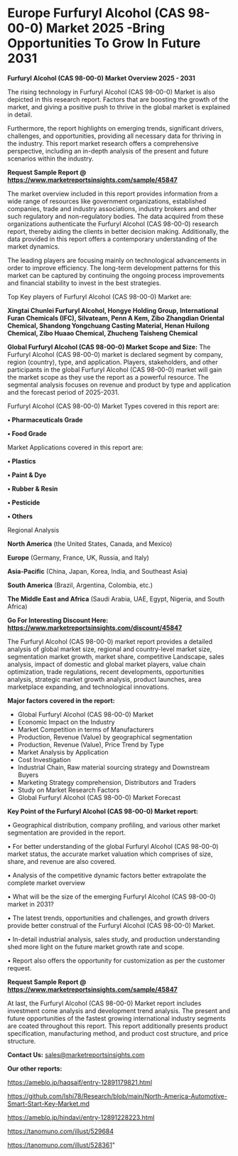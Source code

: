 # Europe Furfuryl Alcohol (CAS 98-00-0) Market 2025 -Bring Opportunities To Grow In Future 2031

<Strong> Furfuryl Alcohol (CAS 98-00-0) Market Overview 2025 - 2031</strong>

The rising technology in Furfuryl Alcohol (CAS 98-00-0) Market is also depicted in this research report. Factors that are boosting the growth of the market, and giving a positive push to thrive in the global market is explained in detail.

Furthermore, the report highlights on emerging trends, significant drivers, challenges, and opportunities, providing all necessary data for thriving in the industry. This report market research offers a comprehensive perspective, including an in-depth analysis of the present and future scenarios within the industry.

<strong>Request Sample Report @ <a href=https://www.marketreportsinsights.com/sample/45847>https://www.marketreportsinsights.com/sample/45847</a></strong>

The market overview included in this report provides information from a wide range of resources like government organizations, established companies, trade and industry associations, industry brokers and other such regulatory and non-regulatory bodies. The data acquired from these organizations authenticate the Furfuryl Alcohol (CAS 98-00-0) research report, thereby aiding the clients in better decision making. Additionally, the data provided in this report offers a contemporary understanding of the market dynamics.

The leading players are focusing mainly on technological advancements in order to improve efficiency. The long-term development patterns for this market can be captured by continuing the ongoing process improvements and financial stability to invest in the best strategies.

Top Key players of Furfuryl Alcohol (CAS 98-00-0) Market are:

<strong>Xingtai Chunlei Furfuryl Alcohol, Hongye Holding Group, International Furan Chemicals (IFC), Silvateam, Penn A Kem, Zibo Zhangdian Oriental Chemical, Shandong Yongchuang Casting Material, Henan Huilong Chemical, Zibo Huaao Chemical, Zhucheng Taisheng Chemical</strong>

<strong><b>Global Furfuryl Alcohol (CAS 98-00-0) Market Scope and Size:</b></strong>
The Furfuryl Alcohol (CAS 98-00-0) market is declared segment by company, region (country), type, and application. Players, stakeholders, and other participants in the global Furfuryl Alcohol (CAS 98-00-0) market will gain the market scope as they use the report as a powerful resource. The segmental analysis focuses on revenue and product by type and application and the forecast period of 2025-2031.

Furfuryl Alcohol (CAS 98-00-0) Market Types covered in this report are:

<strong>•  Pharmaceuticals Grade

•  Food Grade</strong>

Market Applications covered in this report are:

<strong>•  Plastics

•  Paint & Dye

•  Rubber & Resin

•  Pesticide

•  Others</strong> 

Regional Analysis

<strong>North America</strong> (the United States, Canada, and Mexico)

<strong>Europe</strong> (Germany, France, UK, Russia, and Italy)

<strong>Asia-Pacific</strong> (China, Japan, Korea, India, and Southeast Asia)

<strong>South America</strong> (Brazil, Argentina, Colombia, etc.)

<strong>The Middle East and Africa</strong> (Saudi Arabia, UAE, Egypt, Nigeria, and South Africa)

<strong>Go For Interesting Discount Here: <a href=https://www.marketreportsinsights.com/discount/45847>https://www.marketreportsinsights.com/discount/45847</a></strong>

The Furfuryl Alcohol (CAS 98-00-0) market report provides a detailed analysis of global market size, regional and country-level market size, segmentation market growth, market share, competitive Landscape, sales analysis, impact of domestic and global market players, value chain optimization, trade regulations, recent developments, opportunities analysis, strategic market growth analysis, product launches, area marketplace expanding, and technological innovations.

<strong><b>Major factors covered in the report:</b></strong>
<ul>
  <li>Global Furfuryl Alcohol (CAS 98-00-0) Market </li>
  <li>Economic Impact on the Industry</li>
  <li>Market Competition in terms of Manufacturers</li>
  <li>Production, Revenue (Value) by geographical segmentation</li>
  <li>Production, Revenue (Value), Price Trend by Type</li>
  <li>Market Analysis by Application</li>
  <li>Cost Investigation</li>
  <li>Industrial Chain, Raw material sourcing strategy and Downstream Buyers</li>
  <li>Marketing Strategy comprehension, Distributors and Traders</li>
  <li>Study on Market Research Factors</li>
  <li>Global Furfuryl Alcohol (CAS 98-00-0) Market Forecast</li>
</ul>

<strong><b>Key Point of the Furfuryl Alcohol (CAS 98-00-0) Market report:</b></strong>

• Geographical distribution, company profiling, and various other market segmentation are provided in the report.

• For better understanding of the global Furfuryl Alcohol (CAS 98-00-0) market status, the accurate market valuation which comprises of size, share, and revenue are also covered.

• Analysis of the competitive dynamic factors better extrapolate the complete market overview

• What will be the size of the emerging Furfuryl Alcohol (CAS 98-00-0) market in 2031?

• The latest trends, opportunities and challenges, and growth drivers provide better construal of the Furfuryl Alcohol (CAS 98-00-0) Market.

• In-detail industrial analysis, sales study, and production understanding shed more light on the future market growth rate and scope.

• Report also offers the opportunity for customization as per the customer request.

<strong>Request Sample Report @ <a href=https://www.marketreportsinsights.com/sample/45847>https://www.marketreportsinsights.com/sample/45847</a></strong>

At last, the Furfuryl Alcohol (CAS 98-00-0) Market report includes investment come analysis and development trend analysis. The present and future opportunities of the fastest growing international industry segments are coated throughout this report. This report additionally presents product specification, manufacturing method, and product cost structure, and price structure.

<strong>Contact Us:</strong>
sales@marketreportsinsights.com

<strong>Our other reports:</strong>

<a href=https://ameblo.jp/haqsaif/entry-12891179821.html>https://ameblo.jp/haqsaif/entry-12891179821.html</a>

<a href=https://github.com/Ishi78/Research/blob/main/North-America-Automotive-Smart-Start-Key-Market.md>https://github.com/Ishi78/Research/blob/main/North-America-Automotive-Smart-Start-Key-Market.md</a>

<a href=https://ameblo.jp/hindavi/entry-12891228223.html>https://ameblo.jp/hindavi/entry-12891228223.html</a>

<a href=https://tanomuno.com/illust/529684>https://tanomuno.com/illust/529684</a>

<a href=https://tanomuno.com/illust/528361>https://tanomuno.com/illust/528361</a>"
